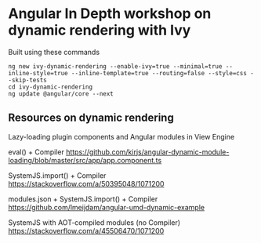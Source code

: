 # Angular In Depth workshop on dynamic rendering with Ivy
Built using these commands

```
ng new ivy-dynamic-rendering --enable-ivy=true --minimal=true --inline-style=true --inline-template=true --routing=false --style=css --skip-tests
cd ivy-dynamic-rendering
ng update @angular/core --next
```

## Resources on dynamic rendering
Lazy-loading plugin components and Angular modules in View Engine

eval() + Compiler
https://github.com/kirjs/angular-dynamic-module-loading/blob/master/src/app/app.component.ts

SystemJS.import() + Compiler
https://stackoverflow.com/a/50395048/1071200

modules.json + SystemJS.import() + Compiler
https://github.com/lmeijdam/angular-umd-dynamic-example

SystemJS with AOT-compiled modules (no Compiler)
https://stackoverflow.com/a/45506470/1071200

<script type="module"> + dynamic import() with fallback to SystemJS.import()
https://medium.com/@camille_hdl/dynamic-import-of-es6-modules-with-fallback-to-systemjs-c72b30b8225e

Here is what you need to know about dynamic components in Angular by Max Koretskyi
https://blog.angularindepth.com/here-is-what-you-need-to-know-about-dynamic-components-in-angular-ac1e96167f9e

It's Alive! Dynamic components in Angular by Shmula Jacobs
https://youtu.be/q2Exs-82tkw
